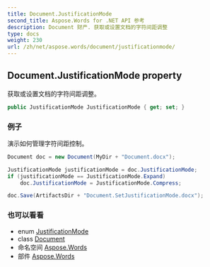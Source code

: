 ```yaml
---
title: Document.JustificationMode
second_title: Aspose.Words for .NET API 参考
description: Document 财产. 获取或设置文档的字符间距调整
type: docs
weight: 230
url: /zh/net/aspose.words/document/justificationmode/
---
```

## Document.JustificationMode property

获取或设置文档的字符间距调整。

```csharp
public JustificationMode JustificationMode { get; set; }
```

### 例子

演示如何管理字符间距控制。

```csharp
Document doc = new Document(MyDir + "Document.docx");

JustificationMode justificationMode = doc.JustificationMode;
if (justificationMode == JustificationMode.Expand)                
    doc.JustificationMode = JustificationMode.Compress;

doc.Save(ArtifactsDir + "Document.SetJustificationMode.docx");
```

### 也可以看看

* enum [JustificationMode](../../../aspose.words.settings/justificationmode/)
* class [Document](../)
* 命名空间 [Aspose.Words](../../document/)
* 部件 [Aspose.Words](../../../)


